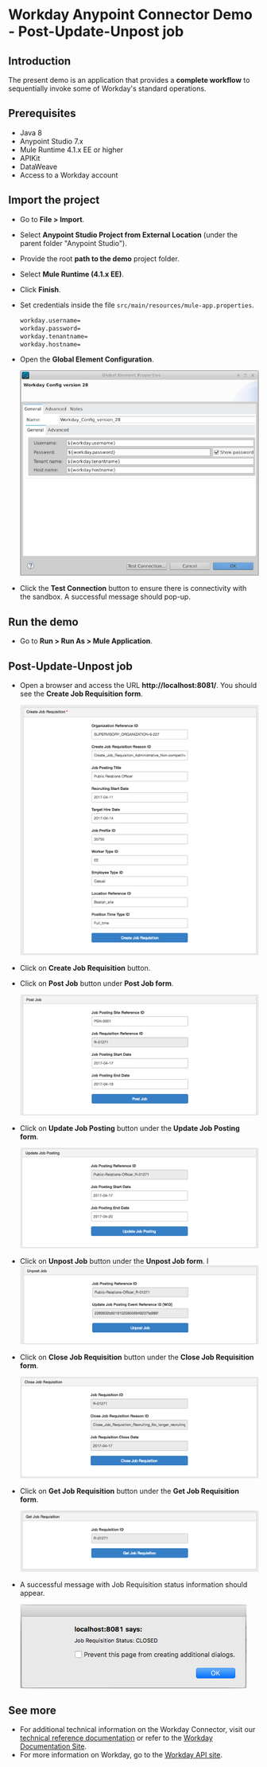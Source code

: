 Workday Anypoint Connector Demo - Post-Update-Unpost job 
=================================================================

## Introduction

The present demo is an application that provides a **complete workflow** to sequentially invoke some of Workday's standard operations.

## Prerequisites

* Java 8
* Anypoint Studio 7.x
* Mule Runtime 4.1.x EE or higher
* APIKit
* DataWeave
* Access to a Workday account

## Import the project

* Go to **File > Import**.
* Select **Anypoint Studio Project from External Location** (under the parent folder "Anypoint Studio").
* Provide the root **path to the demo** project folder.
* Select **Mule Runtime (4.1.x EE)**.
* Click **Finish**.
* Set credentials inside the file `src/main/resources/mule-app.properties`.

   ```
   workday.username=
   workday.password=
   workday.tenantname=
   workday.hostname=
   ```

* Open the **Global Element Configuration**.

   ![Global Element](images/workday-config.png)

* Click the **Test Connection** button to ensure there is connectivity with the sandbox. A successful message should pop-up.

## Run the demo

* Go to **Run > Run As > Mule Application**. 

## Post-Update-Unpost job 

* Open a browser and access the URL **http://localhost:8081/**. You should see the **Create Job Requisition form**.

   ![Demo Create Job Requisition](images/CreateJobRequisition.png)

* Click on **Create Job Requisition** button.
* Click on **Post Job** button under **Post Job form**.

   ![Demo Put Applicant](images/PostJob.png)

* Click on **Update Job Posting** button under the **Update Job Posting form**.

   ![Demo Hire Employee](images/UpdateJobPosting.png)

* Click on **Unpost Job** button under the **Unpost Job form**.
I
   ![Demo Terminate Employee](images/UnpostJob.png)
    
* Click on **Close Job Requisition** button under the **Close Job Requisition form**.

   ![Demo Get Employee](images/CloseJobRequisition.png)

* Click on **Get Job Requisition** button under the **Get Job Requisition form**.

   ![Demo Get Employee](images/GetJobRequisition.png)
    
* A successful message with Job Requisition status information should appear.

   ![Demo Success](images/success.png)

## See more
* For additional technical information on the Workday Connector, visit our [technical reference documentation](https://docs.mulesoft.com/connectors/workday/workday-reference) or refer to the [Workday Documentation Site](https://docs.mulesoft.com/connectors/workday/workday-connector).
* For more information on Workday, go to the [Workday API site](https://community.workday.com/api). 
